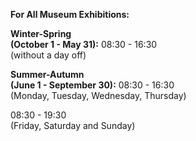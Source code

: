 **For All Museum Exhibitions:**

**Winter-Spring<br>(October 1 - May 31):**
08:30 - 16:30<br>
(without a day off)

**Summer-Autumn<br>(June 1 - September 30):**
08:30 - 16:30<br>
(Monday, Tuesday, Wednesday, Thursday)

08:30 - 19:30<br>
(Friday, Saturday and Sunday)
